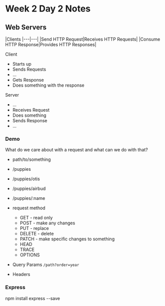# Week 2 Day 2 Notes

## Web Servers
|Clients
|---|---|
|Send HTTP Request|Receives HTTP Requests|
|Consume HTTP Response|Provides HTTP Responses|

Client
* Starts up
* Sends Requests
* ...
* Gets Response
* Does something with the response

Server

* ...
* Receives Request
* Does something
* Sends Response
* ...

### Demo
 What do we care about with a request and what can we do with that?

 * path/to/something
  * /puppies
  * /puppies/otis
  * /puppies/airbud
  * /puppies/:name
* request method
  * GET - read only
  * POST - make any changes
  * PUT - replace
  * DELETE - delete
  * PATCH - make specific changes to something
  * HEAD
  * TRACE
  * OPTIONS

* Query Params `/path?order=year`
* Headers

### Express

npm install express --save